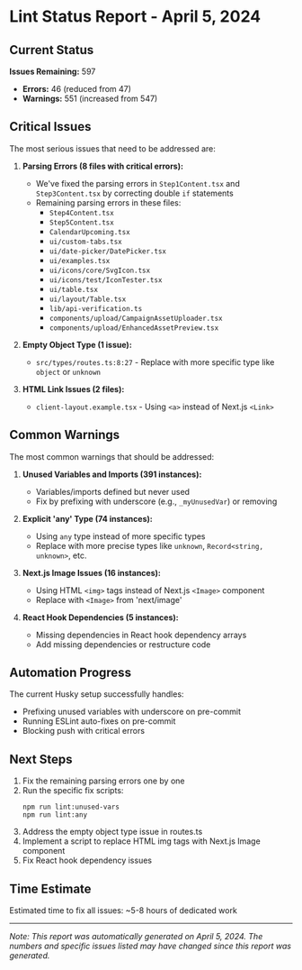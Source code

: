 # Lint Status Report - April 5, 2024

## Current Status

**Issues Remaining:** 597

- **Errors:** 46 (reduced from 47)
- **Warnings:** 551 (increased from 547)

## Critical Issues

The most serious issues that need to be addressed are:

1. **Parsing Errors (8 files with critical errors):**

   - We've fixed the parsing errors in `Step1Content.tsx` and `Step3Content.tsx` by correcting double `if` statements
   - Remaining parsing errors in these files:
     - `Step4Content.tsx`
     - `Step5Content.tsx`
     - `CalendarUpcoming.tsx`
     - `ui/custom-tabs.tsx`
     - `ui/date-picker/DatePicker.tsx`
     - `ui/examples.tsx`
     - `ui/icons/core/SvgIcon.tsx`
     - `ui/icons/test/IconTester.tsx`
     - `ui/table.tsx`
     - `ui/layout/Table.tsx`
     - `lib/api-verification.ts`
     - `components/upload/CampaignAssetUploader.tsx`
     - `components/upload/EnhancedAssetPreview.tsx`

2. **Empty Object Type (1 issue):**

   - `src/types/routes.ts:8:27` - Replace with more specific type like `object` or `unknown`

3. **HTML Link Issues (2 files):**
   - `client-layout.example.tsx` - Using `<a>` instead of Next.js `<Link>`

## Common Warnings

The most common warnings that should be addressed:

1. **Unused Variables and Imports (391 instances):**

   - Variables/imports defined but never used
   - Fix by prefixing with underscore (e.g., `_myUnusedVar`) or removing

2. **Explicit 'any' Type (74 instances):**

   - Using `any` type instead of more specific types
   - Replace with more precise types like `unknown`, `Record<string, unknown>`, etc.

3. **Next.js Image Issues (16 instances):**

   - Using HTML `<img>` tags instead of Next.js `<Image>` component
   - Replace with `<Image>` from 'next/image'

4. **React Hook Dependencies (5 instances):**
   - Missing dependencies in React hook dependency arrays
   - Add missing dependencies or restructure code

## Automation Progress

The current Husky setup successfully handles:

- Prefixing unused variables with underscore on pre-commit
- Running ESLint auto-fixes on pre-commit
- Blocking push with critical errors

## Next Steps

1. Fix the remaining parsing errors one by one
2. Run the specific fix scripts:
   ```
   npm run lint:unused-vars
   npm run lint:any
   ```
3. Address the empty object type issue in routes.ts
4. Implement a script to replace HTML img tags with Next.js Image component
5. Fix React hook dependency issues

## Time Estimate

Estimated time to fix all issues: ~5-8 hours of dedicated work

---

_Note: This report was automatically generated on April 5, 2024. The numbers and specific issues listed may have changed since this report was generated._
